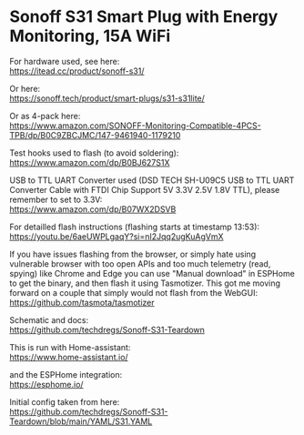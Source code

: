 # Sonoff S31 Smart Plug with Energy Monitoring, 15A WiFi

For hardware used, see here: <br /> https://itead.cc/product/sonoff-s31/ <br />

Or here: <br /> https://sonoff.tech/product/smart-plugs/s31-s31lite/ <br />

Or as 4-pack here: <br /> https://www.amazon.com/SONOFF-Monitoring-Compatible-4PCS-TPB/dp/B0C9ZBCJMC/147-9461940-1179210 <br />

Test hooks used to flash (to avoid soldering): <br /> https://www.amazon.com/dp/B0BJ627S1X <br />

USB to TTL UART Converter used (DSD TECH SH-U09C5 USB to TTL UART Converter Cable with FTDI Chip Support 5V 3.3V 2.5V 1.8V TTL), please remember to set to 3.3V: <br />  https://www.amazon.com/dp/B07WX2DSVB <br />

For detailled flash instructions (flashing starts at timestamp 13:53): <br /> https://youtu.be/6aeUWPLgaqY?si=nI2Jqq2ugKuAgVmX <br />

If you have issues flashing from the browser, or simply hate using vulnerable browser with too open APIs and too much telemetry (read, spying) like Chrome and Edge you can use "Manual download" in ESPHome to get the binary, and then flash it using Tasmotizer. This got me moving forward on a couple that simply would not flash from the WebGUI: https://github.com/tasmota/tasmotizer

Schematic and docs: <br /> https://github.com/techdregs/Sonoff-S31-Teardown <br />

This is run with Home-assistant: <br /> https://www.home-assistant.io/ <br />

and the ESPHome integration: <br /> https://esphome.io/ <br />

Initial config taken from here: <br /> https://github.com/techdregs/Sonoff-S31-Teardown/blob/main/YAML/S31.YAML <br />
